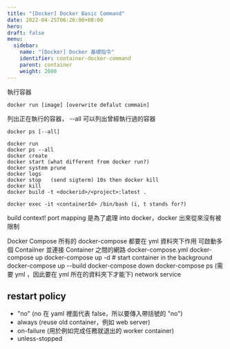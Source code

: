 ```yaml
---
title: "[Docker] Docker Basic Command"
date: 2022-04-25T06:26:00+08:00
hero: 
draft: false
menu:
  sidebar:
    name: "[Docker] Docker 基礎指令"
    identifier: container-docker-command
    parent: container
    weight: 2000
---
```

執行容器
```
docker run [image] [overwrite defalut commain]
```
列出正在執行的容器， --all 可以列出曾經執行過的容器
```
docker ps [--all]
```
```
docker run
docker ps --all
docker create
docker start (what different from docker run?)
docker system prune
docker logs
docker stop   (send sigterm) 10s then docker kill
docker kill
docker build -t <dockerid>/<project>:latest .

docker exec -it <containerId> /bin/bash (i, t stands for?)
```
build context!
port mapping 是為了處理 into docker，docker 出來從來沒有被限制

Docker Compose
所有的 docker-compose 都要在 yml 資料夾下作用
可啟動多個 Contailner 並連接 Container 之間的網路
docker-compose.yml
docker-compose up
docker-compose up -d # start container in the background
docker-compose up --build
docker-compose down
docker-compose ps (需要 yml ，因此要在 yml 所在的資料夾下才能下)
network
service
## restart policy
  - "no"  (no 在 yaml 裡面代表 false，所以要傳入帶括號的 "no")
  - always (reuse old container，例如 web server)
  - on-failure (用於例如完成任務就退出的 worker container)
  - unless-stopped
```
```